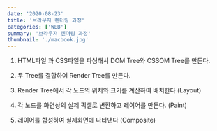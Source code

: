 ```yaml
---
date: '2020-08-23'
title: '브라우저 렌더링 과정'
categories: ['WEB']
summary: '브라우저 렌더링 과정'
thumbnail: './macbook.jpg'
---
```


1. HTML파일 과 CSS파일을 파싱해서 DOM Tree와 CSSOM Tree를 만든다.

2. 두 Tree를 결합하여 Render Tree를 만든다.

3. Render Tree에서 각 노드의 위치와 크기를 계산하여 배치한다 (Layout)

4. 각 노드를 화면상의 실제 픽셀로 변환하고 레이어를 만든다. (Paint)

5. 레이어를 합성하여 실제화면에 나타낸다 (Composite)
